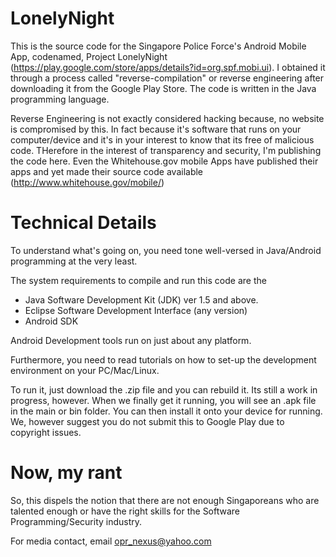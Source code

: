 LonelyNight
===========

This is the source code for the Singapore Police Force's Android Mobile App, codenamed, Project LonelyNight (https://play.google.com/store/apps/details?id=org.spf.mobi.ui). I obtained it through a process called "reverse-compilation" or reverse engineering after downloading it from the Google Play Store. The code is written in the Java programming language.

Reverse Engineering is not exactly considered hacking because, no website is compromised by this. In fact because it's software that runs on your computer/device and it's in your interest to know that its free of malicious code. THerefore in the interest of transparency and security, I'm publishing the code here. Even the Whitehouse.gov mobile Apps have published their apps and yet made their source code available (http://www.whitehouse.gov/mobile/)

Technical Details
=================

To understand what's going on, you need tone well-versed in Java/Android programming at the very least.

The system requirements to compile and run this code are the 

- Java Software Development Kit (JDK) ver 1.5 and above.
- Eclipse Software Development Interface (any version)
- Android SDK

Android Development tools run on just about any platform.

Furthermore, you need to read tutorials on how to set-up the development environment on your PC/Mac/Linux.

To run it, just download the .zip file and you can rebuild it. Its still a work in progress, however. When we finally get it running, you will see an .apk file in the main or bin folder. You can then install it onto your device for running. We, however suggest you do not submit this to Google Play due to copyright issues.


Now, my rant
============

So, this dispels the notion that there are not enough Singaporeans who are talented enough or have the right skills for the Software Programming/Security industry.

For media contact, email opr_nexus@yahoo.com
